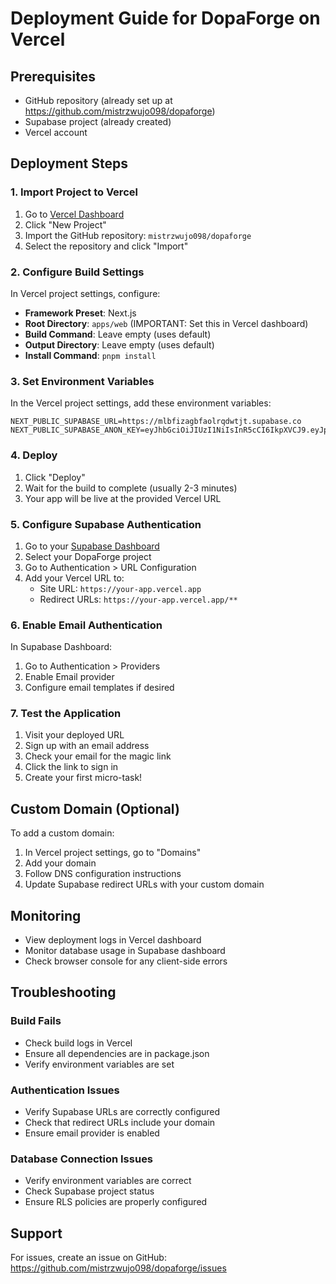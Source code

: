 # Deployment Guide for DopaForge on Vercel

## Prerequisites
- GitHub repository (already set up at https://github.com/mistrzwujo098/dopaforge)
- Supabase project (already created)
- Vercel account

## Deployment Steps

### 1. Import Project to Vercel

1. Go to [Vercel Dashboard](https://vercel.com/dashboard)
2. Click "New Project"
3. Import the GitHub repository: `mistrzwujo098/dopaforge`
4. Select the repository and click "Import"

### 2. Configure Build Settings

In Vercel project settings, configure:

- **Framework Preset**: Next.js
- **Root Directory**: `apps/web` (IMPORTANT: Set this in Vercel dashboard)
- **Build Command**: Leave empty (uses default)
- **Output Directory**: Leave empty (uses default)
- **Install Command**: `pnpm install`

### 3. Set Environment Variables

In the Vercel project settings, add these environment variables:

```
NEXT_PUBLIC_SUPABASE_URL=https://mlbfizagbfaolrqdwtjt.supabase.co
NEXT_PUBLIC_SUPABASE_ANON_KEY=eyJhbGciOiJIUzI1NiIsInR5cCI6IkpXVCJ9.eyJpc3MiOiJzdXBhYmFzZSIsInJlZiI6Im1sYmZpemFnYmZhb2xycWR3dGp0Iiwicm9sZSI6ImFub24iLCJpYXQiOjE3NTM1MjExOTksImV4cCI6MjA2OTA5NzE5OX0.80ABn436DUncFoKuvgqzISQg3m9DIbeQ3QKqxuqNvGE
```

### 4. Deploy

1. Click "Deploy"
2. Wait for the build to complete (usually 2-3 minutes)
3. Your app will be live at the provided Vercel URL

### 5. Configure Supabase Authentication

1. Go to your [Supabase Dashboard](https://app.supabase.com)
2. Select your DopaForge project
3. Go to Authentication > URL Configuration
4. Add your Vercel URL to:
   - Site URL: `https://your-app.vercel.app`
   - Redirect URLs: `https://your-app.vercel.app/**`

### 6. Enable Email Authentication

In Supabase Dashboard:
1. Go to Authentication > Providers
2. Enable Email provider
3. Configure email templates if desired

### 7. Test the Application

1. Visit your deployed URL
2. Sign up with an email address
3. Check your email for the magic link
4. Click the link to sign in
5. Create your first micro-task!

## Custom Domain (Optional)

To add a custom domain:
1. In Vercel project settings, go to "Domains"
2. Add your domain
3. Follow DNS configuration instructions
4. Update Supabase redirect URLs with your custom domain

## Monitoring

- View deployment logs in Vercel dashboard
- Monitor database usage in Supabase dashboard
- Check browser console for any client-side errors

## Troubleshooting

### Build Fails
- Check build logs in Vercel
- Ensure all dependencies are in package.json
- Verify environment variables are set

### Authentication Issues
- Verify Supabase URLs are correctly configured
- Check that redirect URLs include your domain
- Ensure email provider is enabled

### Database Connection Issues
- Verify environment variables are correct
- Check Supabase project status
- Ensure RLS policies are properly configured

## Support

For issues, create an issue on GitHub: https://github.com/mistrzwujo098/dopaforge/issues